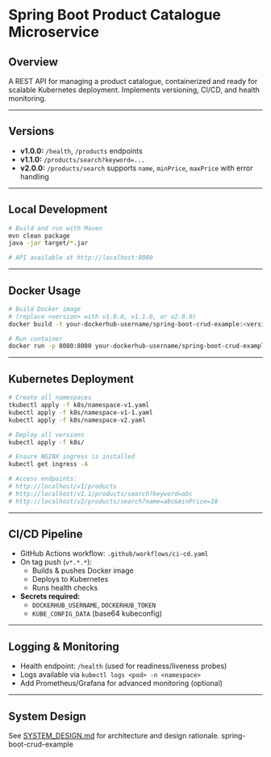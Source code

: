 # Spring Boot Product Catalogue Microservice

## Overview
A REST API for managing a product catalogue, containerized and ready for scalable Kubernetes deployment. Implements versioning, CI/CD, and health monitoring.

---

## Versions
- **v1.0.0:** `/health`, `/products` endpoints
- **v1.1.0:** `/products/search?keyword=...`
- **v2.0.0:** `/products/search` supports `name`, `minPrice`, `maxPrice` with error handling

---

## Local Development
```bash
# Build and run with Maven
mvn clean package
java -jar target/*.jar

# API available at http://localhost:8080
```

---

## Docker Usage
```bash
# Build Docker image
# (replace <version> with v1.0.0, v1.1.0, or v2.0.0)
docker build -t your-dockerhub-username/spring-boot-crud-example:<version> .

# Run container
docker run -p 8080:8080 your-dockerhub-username/spring-boot-crud-example:<version>
```

---

## Kubernetes Deployment
```bash
# Create all namespaces
tkubectl apply -f k8s/namespace-v1.yaml
kubectl apply -f k8s/namespace-v1-1.yaml
kubectl apply -f k8s/namespace-v2.yaml

# Deploy all versions
kubectl apply -f k8s/

# Ensure NGINX ingress is installed
kubectl get ingress -A

# Access endpoints:
# http://localhost/v1/products
# http://localhost/v1.1/products/search?keyword=abc
# http://localhost/v2/products/search?name=abc&minPrice=10
```

---

## CI/CD Pipeline
- GitHub Actions workflow: `.github/workflows/ci-cd.yaml`
- On tag push (`v*.*.*`):
  - Builds & pushes Docker image
  - Deploys to Kubernetes
  - Runs health checks
- **Secrets required:**
  - `DOCKERHUB_USERNAME`, `DOCKERHUB_TOKEN`
  - `KUBE_CONFIG_DATA` (base64 kubeconfig)

---

## Logging & Monitoring
- Health endpoint: `/health` (used for readiness/liveness probes)
- Logs available via `kubectl logs <pod> -n <namespace>`
- Add Prometheus/Grafana for advanced monitoring (optional)

---

## System Design
See [SYSTEM_DESIGN.md](SYSTEM_DESIGN.md) for architecture and design rationale.
 spring-boot-crud-example